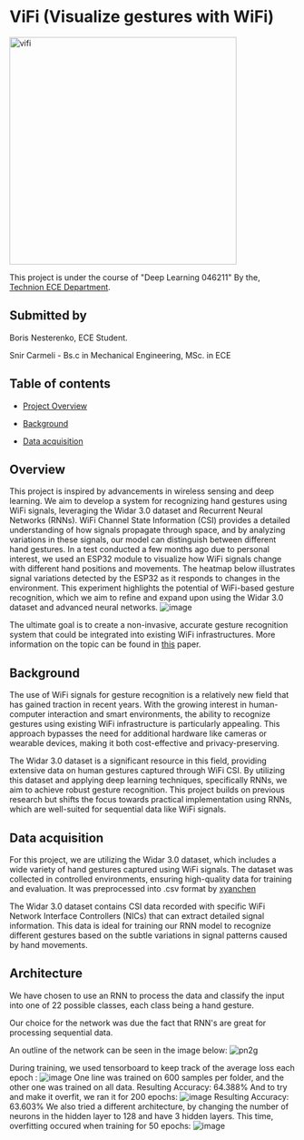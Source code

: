 # ViFi (Visualize gestures with WiFi)

<img src="https://github.com/user-attachments/assets/8557a4ca-8686-4031-9ffb-77b901989143" alt="vifi" width="400" height="400">

This project is under the course of "Deep Learning 046211" By the, [Technion ECE Department](https://ece.technion.ac.il/).

## Submitted by 
Boris Nesterenko, ECE Student.

Snir Carmeli - Bs.c in Mechanical Engineering, MSc. in ECE

## Table of contents
- [Project Overview](https://github.com/BorisNes/ViFi/tree/main?tab=readme-ov-file#overview)

- [Background](https://github.com/BorisNes/ViFi/tree/main?tab=readme-ov-file#overview)

- [Data acquisition](https://github.com/BorisNes/ViFi/blob/main/README.md#data-acquisition)

## Overview

This project is inspired by advancements in wireless sensing and deep learning. We aim to develop a system for recognizing hand gestures using WiFi signals, leveraging the Widar 3.0 dataset and Recurrent Neural Networks (RNNs). WiFi Channel State Information (CSI) provides a detailed understanding of how signals propagate through space, and by analyzing variations in these signals, our model can distinguish between different hand gestures.
In a test conducted a few months ago due to personal interest, we used an ESP32 module to visualize how WiFi signals change with different hand positions and movements. The heatmap below illustrates signal variations detected by the ESP32 as it responds to changes in the environment. This experiment highlights the potential of WiFi-based gesture recognition, which we aim to refine and expand upon using the Widar 3.0 dataset and advanced neural networks.
![image](https://github.com/user-attachments/assets/a83df65f-366f-44df-81ab-bc23c47e7df4)

The ultimate goal is to create a non-invasive, accurate gesture recognition system that could be integrated into existing WiFi infrastructures. More information on the topic can be found in [this](https://arxiv.org/pdf/2207.07859) paper.


## Background

The use of WiFi signals for gesture recognition is a relatively new field that has gained traction in recent years. With the growing interest in human-computer interaction and smart environments, the ability to recognize gestures using existing WiFi infrastructure is particularly appealing. This approach bypasses the need for additional hardware like cameras or wearable devices, making it both cost-effective and privacy-preserving.

The Widar 3.0 dataset is a significant resource in this field, providing extensive data on human gestures captured through WiFi CSI. By utilizing this dataset and applying deep learning techniques, specifically RNNs, we aim to achieve robust gesture recognition. This project builds on previous research but shifts the focus towards practical implementation using RNNs, which are well-suited for sequential data like WiFi signals.

## Data acquisition

For this project, we are utilizing the Widar 3.0 dataset, which includes a wide variety of hand gestures captured using WiFi signals. The dataset was collected in controlled environments, ensuring high-quality data for training and evaluation. It was preprocessed into .csv format by [xyanchen](https://github.com/xyanchen/WiFi-CSI-Sensing-Benchmark)

The Widar 3.0 dataset contains CSI data recorded with specific WiFi Network Interface Controllers (NICs) that can extract detailed signal information. This data is ideal for training our RNN model to recognize different gestures based on the subtle variations in signal patterns caused by hand movements.



## Architecture

We have chosen to use an RNN to process the data and classify the input into one of 22 possible classes, each class being a hand gesture.

Our choice for the network was due the fact that RNN's are great for processing sequential data.

An outline of the network can be seen in the image below: ![pn2g](https://github.com/user-attachments/assets/23b26074-8d16-4896-8d52-feb1a0e27065)




During training, we used tensorboard to keep track of the average loss each epoch :
![image](https://github.com/user-attachments/assets/f476e61a-f9f1-4eba-a9d7-d8864298ce17)
One line was trained on 600 samples per folder, and the other one was trained on all data. Resulting Accuracy: 64.388%
And to try and make it overfit, we ran it for 200 epochs:
![image](https://github.com/user-attachments/assets/797622b8-166b-4cfb-bcfd-de6a0dfe375b)
Resulting Accuracy: 63.603%
We also tried a different architecture, by changing the number of neurons in the hidden layer to 128 and have 3 hidden layers.
This time, overfitting occured when training for 50 epochs:
![image](https://github.com/user-attachments/assets/4f5cf6cf-3337-4be1-9b45-dcc531b16790)

